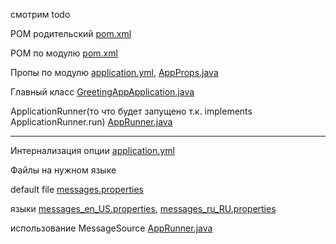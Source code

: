 смотрим todo

POM родительский
[pom.xml](pom.xml)

POM по модулю
[pom.xml](greeting-app%2Fpom.xml)

Пропы по модулю
[application.yml](greeting-app%2Fsrc%2Fmain%2Fresources%2Fapplication.yml), [AppProps.java](greeting-app%2Fsrc%2Fmain%2Fjava%2Fru%2Fgulash%2Fgreetingapp%2Fconfig%2FAppProps.java)

Главный класс
[GreetingAppApplication.java](greeting-app%2Fsrc%2Fmain%2Fjava%2Fru%2Fgulash%2Fgreetingapp%2FGreetingAppApplication.java)

ApplicationRunner(то что будет запущено т.к. implements ApplicationRunner.run)
[AppRunner.java](greeting-app%2Fsrc%2Fmain%2Fjava%2Fru%2Fgulash%2Fgreetingapp%2Frunner%2FAppRunner.java)

---

Интернализация
опции
[application.yml](greeting-app%2Fsrc%2Fmain%2Fresources%2Fapplication.yml)

Файлы на нужном языке 

default file
[messages.properties](greeting-app%2Fsrc%2Fmain%2Fresources%2Fmessages.properties) 

языки
[messages_en_US.properties](greeting-app%2Fsrc%2Fmain%2Fresources%2Fmessages_en_US.properties), 
[messages_ru_RU.properties](greeting-app%2Fsrc%2Fmain%2Fresources%2Fmessages_ru_RU.properties)

использование MessageSource
[AppRunner.java](greeting-app%2Fsrc%2Fmain%2Fjava%2Fru%2Fgulash%2Fgreetingapp%2Frunner%2FAppRunner.java)